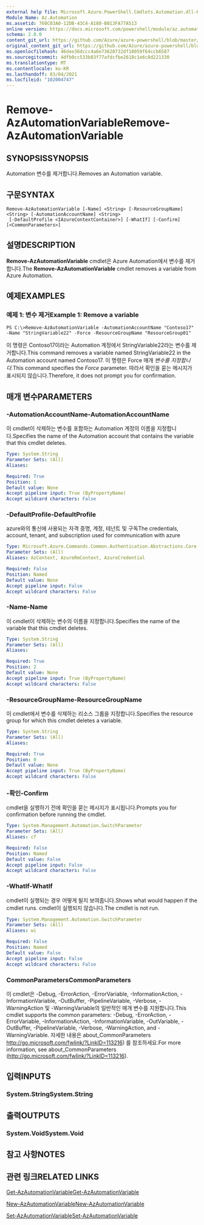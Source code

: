 ```yaml
---
external help file: Microsoft.Azure.PowerShell.Cmdlets.Automation.dll-Help.xml
Module Name: Az.Automation
ms.assetid: 760C03A0-12DB-43C4-A180-B013FA77A513
online version: https://docs.microsoft.com/powershell/module/az.automation/remove-azautomationvariable
schema: 2.0.0
content_git_url: https://github.com/Azure/azure-powershell/blob/master/src/Automation/Automation/help/Remove-AzAutomationVariable.md
original_content_git_url: https://github.com/Azure/azure-powershell/blob/master/src/Automation/Automation/help/Remove-AzAutomationVariable.md
ms.openlocfilehash: 46dee36dccc4a6e73620732df18059f64ccb6587
ms.sourcegitcommit: 4dfb0cc533b83f77afdcfbe2618c1e6c8d221330
ms.translationtype: MT
ms.contentlocale: ko-KR
ms.lasthandoff: 03/04/2021
ms.locfileid: "102004747"
---
```

# <span data-ttu-id="7f46d-101">Remove-AzAutomationVariable</span><span class="sxs-lookup"><span data-stu-id="7f46d-101">Remove-AzAutomationVariable</span></span>

## <span data-ttu-id="7f46d-102">SYNOPSIS</span><span class="sxs-lookup"><span data-stu-id="7f46d-102">SYNOPSIS</span></span>
<span data-ttu-id="7f46d-103">Automation 변수를 제거합니다.</span><span class="sxs-lookup"><span data-stu-id="7f46d-103">Removes an Automation variable.</span></span>

## <span data-ttu-id="7f46d-104">구문</span><span class="sxs-lookup"><span data-stu-id="7f46d-104">SYNTAX</span></span>

```
Remove-AzAutomationVariable [-Name] <String> [-ResourceGroupName] <String> [-AutomationAccountName] <String>
 [-DefaultProfile <IAzureContextContainer>] [-WhatIf] [-Confirm] [<CommonParameters>]
```

## <span data-ttu-id="7f46d-105">설명</span><span class="sxs-lookup"><span data-stu-id="7f46d-105">DESCRIPTION</span></span>
<span data-ttu-id="7f46d-106">**Remove-AzAutomationVariable** cmdlet은 Azure Automation에서 변수를 제거합니다.</span><span class="sxs-lookup"><span data-stu-id="7f46d-106">The **Remove-AzAutomationVariable** cmdlet removes a variable from Azure Automation.</span></span>

## <span data-ttu-id="7f46d-107">예제</span><span class="sxs-lookup"><span data-stu-id="7f46d-107">EXAMPLES</span></span>

### <span data-ttu-id="7f46d-108">예제 1: 변수 제거</span><span class="sxs-lookup"><span data-stu-id="7f46d-108">Example 1: Remove a variable</span></span>
```
PS C:\>Remove-AzAutomationVariable -AutomationAccountName "Contoso17" -Name "StringVariable22" -Force -ResourceGroupName "ResourceGroup01"
```

<span data-ttu-id="7f46d-109">이 명령은 Contoso17이라는 Automation 계정에서 StringVariable22라는 변수를 제거합니다.</span><span class="sxs-lookup"><span data-stu-id="7f46d-109">This command removes a variable named StringVariable22 in the Automation account named Contoso17.</span></span>
<span data-ttu-id="7f46d-110">이 명령은 Force 매개 *변수를 지정합니다.*</span><span class="sxs-lookup"><span data-stu-id="7f46d-110">This command specifies the *Force* parameter.</span></span>
<span data-ttu-id="7f46d-111">따라서 확인을 묻는 메시지가 표시되지 않습니다.</span><span class="sxs-lookup"><span data-stu-id="7f46d-111">Therefore, it does not prompt you for confirmation.</span></span>

## <span data-ttu-id="7f46d-112">매개 변수</span><span class="sxs-lookup"><span data-stu-id="7f46d-112">PARAMETERS</span></span>

### <span data-ttu-id="7f46d-113">-AutomationAccountName</span><span class="sxs-lookup"><span data-stu-id="7f46d-113">-AutomationAccountName</span></span>
<span data-ttu-id="7f46d-114">이 cmdlet이 삭제하는 변수를 포함하는 Automation 계정의 이름을 지정합니다.</span><span class="sxs-lookup"><span data-stu-id="7f46d-114">Specifies the name of the Automation account that contains the variable that this cmdlet deletes.</span></span>

```yaml
Type: System.String
Parameter Sets: (All)
Aliases:

Required: True
Position: 1
Default value: None
Accept pipeline input: True (ByPropertyName)
Accept wildcard characters: False
```

### <span data-ttu-id="7f46d-115">-DefaultProfile</span><span class="sxs-lookup"><span data-stu-id="7f46d-115">-DefaultProfile</span></span>
<span data-ttu-id="7f46d-116">azure와의 통신에 사용되는 자격 증명, 계정, 테넌트 및 구독</span><span class="sxs-lookup"><span data-stu-id="7f46d-116">The credentials, account, tenant, and subscription used for communication with azure</span></span>

```yaml
Type: Microsoft.Azure.Commands.Common.Authentication.Abstractions.Core.IAzureContextContainer
Parameter Sets: (All)
Aliases: AzContext, AzureRmContext, AzureCredential

Required: False
Position: Named
Default value: None
Accept pipeline input: False
Accept wildcard characters: False
```

### <span data-ttu-id="7f46d-117">-Name</span><span class="sxs-lookup"><span data-stu-id="7f46d-117">-Name</span></span>
<span data-ttu-id="7f46d-118">이 cmdlet이 삭제하는 변수의 이름을 지정합니다.</span><span class="sxs-lookup"><span data-stu-id="7f46d-118">Specifies the name of the variable that this cmdlet deletes.</span></span>

```yaml
Type: System.String
Parameter Sets: (All)
Aliases:

Required: True
Position: 2
Default value: None
Accept pipeline input: True (ByPropertyName)
Accept wildcard characters: False
```

### <span data-ttu-id="7f46d-119">-ResourceGroupName</span><span class="sxs-lookup"><span data-stu-id="7f46d-119">-ResourceGroupName</span></span>
<span data-ttu-id="7f46d-120">이 cmdlet에서 변수를 삭제하는 리소스 그룹을 지정합니다.</span><span class="sxs-lookup"><span data-stu-id="7f46d-120">Specifies the resource group for which this cmdlet deletes a variable.</span></span>

```yaml
Type: System.String
Parameter Sets: (All)
Aliases:

Required: True
Position: 0
Default value: None
Accept pipeline input: True (ByPropertyName)
Accept wildcard characters: False
```

### <span data-ttu-id="7f46d-121">-확인</span><span class="sxs-lookup"><span data-stu-id="7f46d-121">-Confirm</span></span>
<span data-ttu-id="7f46d-122">cmdlet을 실행하기 전에 확인을 묻는 메시지가 표시됩니다.</span><span class="sxs-lookup"><span data-stu-id="7f46d-122">Prompts you for confirmation before running the cmdlet.</span></span>

```yaml
Type: System.Management.Automation.SwitchParameter
Parameter Sets: (All)
Aliases: cf

Required: False
Position: Named
Default value: False
Accept pipeline input: False
Accept wildcard characters: False
```

### <span data-ttu-id="7f46d-123">-WhatIf</span><span class="sxs-lookup"><span data-stu-id="7f46d-123">-WhatIf</span></span>
<span data-ttu-id="7f46d-124">cmdlet이 실행되는 경우 어떻게 될지 보여줍니다.</span><span class="sxs-lookup"><span data-stu-id="7f46d-124">Shows what would happen if the cmdlet runs.</span></span>
<span data-ttu-id="7f46d-125">cmdlet이 실행되지 않습니다.</span><span class="sxs-lookup"><span data-stu-id="7f46d-125">The cmdlet is not run.</span></span>

```yaml
Type: System.Management.Automation.SwitchParameter
Parameter Sets: (All)
Aliases: wi

Required: False
Position: Named
Default value: False
Accept pipeline input: False
Accept wildcard characters: False
```

### <span data-ttu-id="7f46d-126">CommonParameters</span><span class="sxs-lookup"><span data-stu-id="7f46d-126">CommonParameters</span></span>
<span data-ttu-id="7f46d-127">이 cmdlet은 -Debug, -ErrorAction, -ErrorVariable, -InformationAction, -InformationVariable, -OutBuffer, -PipelineVariable, -Verbose, -WarningAction 및 -WarningVariable의 일반적인 매개 변수를 지원합니다.</span><span class="sxs-lookup"><span data-stu-id="7f46d-127">This cmdlet supports the common parameters: -Debug, -ErrorAction, -ErrorVariable, -InformationAction, -InformationVariable, -OutVariable, -OutBuffer, -PipelineVariable, -Verbose, -WarningAction, and -WarningVariable.</span></span> <span data-ttu-id="7f46d-128">자세한 내용은 about_CommonParameters http://go.microsoft.com/fwlink/?LinkID=113216) 를 참조하세요.</span><span class="sxs-lookup"><span data-stu-id="7f46d-128">For more information, see about_CommonParameters (http://go.microsoft.com/fwlink/?LinkID=113216).</span></span>

## <span data-ttu-id="7f46d-129">입력</span><span class="sxs-lookup"><span data-stu-id="7f46d-129">INPUTS</span></span>

### <span data-ttu-id="7f46d-130">System.String</span><span class="sxs-lookup"><span data-stu-id="7f46d-130">System.String</span></span>

## <span data-ttu-id="7f46d-131">출력</span><span class="sxs-lookup"><span data-stu-id="7f46d-131">OUTPUTS</span></span>

### <span data-ttu-id="7f46d-132">System.Void</span><span class="sxs-lookup"><span data-stu-id="7f46d-132">System.Void</span></span>

## <span data-ttu-id="7f46d-133">참고 사항</span><span class="sxs-lookup"><span data-stu-id="7f46d-133">NOTES</span></span>

## <span data-ttu-id="7f46d-134">관련 링크</span><span class="sxs-lookup"><span data-stu-id="7f46d-134">RELATED LINKS</span></span>

[<span data-ttu-id="7f46d-135">Get-AzAutomationVariable</span><span class="sxs-lookup"><span data-stu-id="7f46d-135">Get-AzAutomationVariable</span></span>](./Get-AzAutomationVariable.md)

[<span data-ttu-id="7f46d-136">New-AzAutomationVariable</span><span class="sxs-lookup"><span data-stu-id="7f46d-136">New-AzAutomationVariable</span></span>](./New-AzAutomationVariable.md)

[<span data-ttu-id="7f46d-137">Set-AzAutomationVariable</span><span class="sxs-lookup"><span data-stu-id="7f46d-137">Set-AzAutomationVariable</span></span>](./Set-AzAutomationVariable.md)



